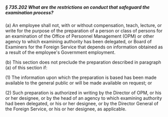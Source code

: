 ##### § 735.202 What are the restrictions on conduct that safeguard the examination process? #####

(a) An employee shall not, with or without compensation, teach, lecture, or write for the purpose of the preparation of a person or class of persons for an examination of the Office of Personnel Management (OPM) or other agency to which examining authority has been delegated, or Board of Examiners for the Foreign Service that depends on information obtained as a result of the employee's Government employment.

(b) This section does not preclude the preparation described in paragraph (a) of this section if:

(1) The information upon which the preparation is based has been made available to the general public or will be made available on request; or

(2) Such preparation is authorized in writing by the Director of OPM, or his or her designee, or by the head of an agency to which examining authority had been delegated, or his or her designee, or by the Director General of the Foreign Service, or his or her designee, as applicable.